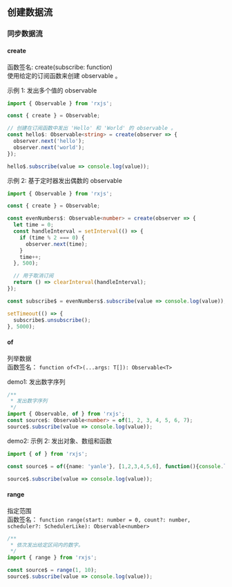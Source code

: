 ## 创建数据流

### 同步数据流

#### create
函数签名: create(subscribe: function)                   
使用给定的订阅函数来创建 observable 。                   

示例 1: 发出多个值的 observable
```typescript
import { Observable } from 'rxjs';

const { create } = Observable;

// 创建在订阅函数中发出 'Hello' 和 'World' 的 observable 。
const hello$: Observable<string> = create(observer => {
  observer.next('hello');
  observer.next('world');
});

hello$.subscribe(value => console.log(value));
```

示例 2: 基于定时器发出偶数的 observable
```typescript
import { Observable } from 'rxjs';

const { create } = Observable;

const evenNumbers$: Observable<number> = create(observer => {
  let time = 0;
  const handleInterval = setInterval(() => {
    if (time % 2 === 0) {
      observer.next(time);
    }
    time++;
  }, 500);

  // 用于取消订阅
  return () => clearInterval(handleInterval);
});

const subscribe$ = evenNumbers$.subscribe(value => console.log(value));

setTimeout(() => {
  subscribe$.unsubscribe();
}, 5000);
```


#### of
列举数据                            
函数签名： `function of<T>(...args: T[]): Observable<T>`                     

demo1: 发出数字序列
```typescript
/**
 * 发出数字序列
 */
import { Observable, of } from 'rxjs';
const source$: Observable<number> = of(1, 2, 3, 4, 5, 6, 7);
source$.subscribe(value => console.log(value));
```

demo2: 示例 2: 发出对象、数组和函数
```typescript
import { of } from 'rxjs';

const source$ = of({name: 'yanle'}, [1,2,3,4,5,6], function(){console.log('hello rxjs')});

source$.subscribe(value => console.log(value));
```

#### range
指定范围                            
函数签名： `function range(start: number = 0, count?: number, scheduler?: SchedulerLike): Observable<number>`

```typescript
/**
 * 依次发出给定区间内的数字。
 */
import { range } from 'rxjs';

const source$ = range(1, 10);
source$.subscribe(value => console.log(value));
```




